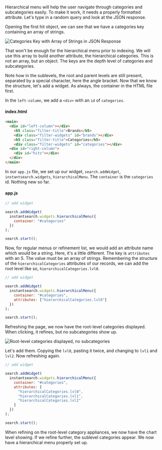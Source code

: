 Hierarchical menu will help the user navigate through categories and subcategories easily. To make it work, it needs a properly formatted attribute. Let's type in a random query and look at the JSON response.

Opening the first hit object, we can see that we have a categories key containing an array of strings. 

![Categories Key with Array of Strings in JSON Response](https://res.cloudinary.com/dg3gyk0gu/image/upload/v1554498341/transcript-images/algolia-browse-results-based-on-a-hierarchy-of-facets-hierarchicalmenu-in-instantsearch-js-json-response-categories-key-with-array-of-strings.jpg)

That won't be enough for the hierarchical menu prior to indexing. We will use this array to build another attribute, the hierarchical categories. This is not an array, but an object. The keys are the depth level of categories and subcategories.

Note how in the sublevels, the root and parent levels are still present, separated by a special character, here the angle bracket. Now that we know the structure, let's add a widget. As always, the container in the HTML file first.

In the `left-column`, we add a `<div>` with an `id` of `categories`. 

#### index.html
```html
<main>
  <div id="left-column"></div>
    <h5 class="filter-title">Brands</h5>
    <div class="filter-widgets" id="brands"></div>
    <h5 class="filter-title">Categories</h5>
    <div class="filter-widgets" id="categories"></div>
  <div id="right-column">
    <div id="hits"></div>
  </div>
</main>
```

In our `app.js` file, we set up our widget, `search.addWidget`, `instantsearch.widgets`, `hierarchicalMenu`. The `container` is the `categories` id. Nothing new so far.

#### app.js
```js
// add widget

search.addWidget(
  instantsearch.widgets.hierarchicalMenu({
    container: "#categories"
  })
);

search.start();
```

Now, for regular menus or refinement list, we would add an attribute name which would be a string. Here, it's a little different. The key is `attributes` with an S. The value must be an array of strings. Remembering the structure of the `hierarchicalCategories` attributes of our records, we can add the root level like so, `hierarchicalCategories.lvl0`.

```js
// add widget

search.addWidget(
  instantsearch.widgets.hierarchicalMenu({
    container: "#categories",
    attributes: ["hierarchicalCategories.lvl0"]
  })
);

search.start();
```

Refreshing the page, we now have the root-level categories displayed. When clicking, it refines, but no subcategories show up. 

![Root-level categories displayed, no subcategories](https://res.cloudinary.com/dg3gyk0gu/image/upload/v1554498342/transcript-images/algolia-browse-results-based-on-a-hierarchy-of-facets-hierarchicalmenu-in-instantsearch-js-root-level-categories-now-showing-up-in-browser.jpg)

Let's add them. Copying the `lvl0`, pasting it twice, and changing to `lvl1` and `lvl2`. Now refreshing again.

```js
// add widget

search.addWidget(
  instantsearch.widgets.hierarchicalMenu({
    container: "#categories",
    attributes: [
      "hierarchicalCategories.lvl0", 
      "hierarchicalCategories.lvl1", 
      "hierarchicalCategories.lvl2"
    ]
  })
);

search.start();
```

When refining on the root-level category appliances, we now have the chart level showing. If we refine further, the sublevel categories appear. We now have a hierarchical menu properly set up.
